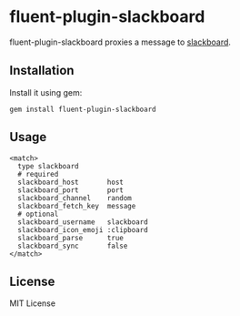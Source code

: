 # fluent-plugin-slackboard

fluent-plugin-slackboard proxies a message to [slackboard](https://github.com/cubicdaiya/slackboard).

## Installation

Install it using gem:

```
gem install fluent-plugin-slackboard
```

## Usage

```
<match>
  type slackboard
  # required
  slackboard_host       host
  slackboard_port       port
  slackboard_channel    random
  slackboard_fetch_key  message
  # optional
  slackboard_username   slackboard
  slackboard_icon_emoji :clipboard
  slackboard_parse      true
  slackboard_sync       false
</match>
```

## License

MIT License
